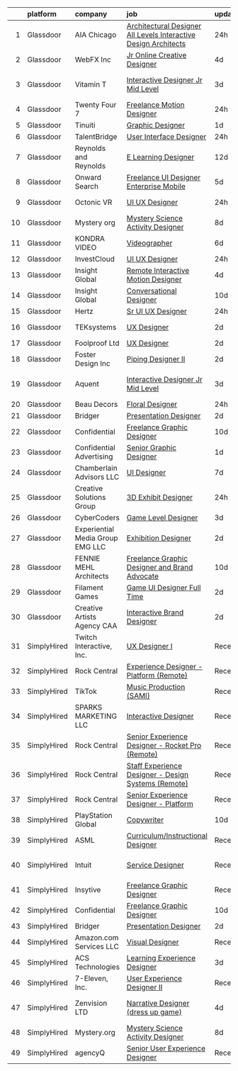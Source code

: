 

|    | platform    | company                            | job                                                                                                                                                                                                                                                                                                                                                                                                                                                                                                                                                                                                                                                                                                                                                                                                                                                                                                                                                                                                                                                                                                                                                                                                                                                                                                                                                                                                                           | update_time   | location                      |
|---:|:------------|:-----------------------------------|:------------------------------------------------------------------------------------------------------------------------------------------------------------------------------------------------------------------------------------------------------------------------------------------------------------------------------------------------------------------------------------------------------------------------------------------------------------------------------------------------------------------------------------------------------------------------------------------------------------------------------------------------------------------------------------------------------------------------------------------------------------------------------------------------------------------------------------------------------------------------------------------------------------------------------------------------------------------------------------------------------------------------------------------------------------------------------------------------------------------------------------------------------------------------------------------------------------------------------------------------------------------------------------------------------------------------------------------------------------------------------------------------------------------------------|:--------------|:------------------------------|
|  1 | Glassdoor   | AIA Chicago                        | [Architectural Designer All Levels   Interactive Design Architects](https://www.glassdoor.com/partner/jobListing.htm?pos=126&ao=1136043&s=58&guid=000001815183250496b869e8bca9f0e7&src=GD_JOB_AD&t=SR&vt=w&cs=1_28ee865a&cb=1654929958560&jobListingId=1007932350099&jrtk=3-0-1g58o69abr14p801-1g58o69aojm5n800-7048e52af32b8e01-)                                                                                                                                                                                                                                                                                                                                                                                                                                                                                                                                                                                                                                                                                                                                                                                                                                                                                                                                                                                                                                                                                            | 24h           | Chicago, IL                   |
|  2 | Glassdoor   | WebFX  Inc                         | [Jr  Online Creative Designer](https://www.glassdoor.com/partner/jobListing.htm?pos=106&ao=1110586&s=58&guid=000001815183250496b869e8bca9f0e7&src=GD_JOB_AD&t=SR&vt=w&cs=1_7dca0aaa&cb=1654929958557&jobListingId=1007920957224&cpc=F9A77EB4FA44235E&jrtk=3-0-1g58o69abr14p801-1g58o69aojm5n800-a5e3d758c20915e7--6NYlbfkN0AA3uNcJ0aeXBAdVd1dUlJvZjHaUXbbC2QUFGJChoFW7xEU327m6es56oflZv-QfBiXaJjOm2dM-p2ULuXGhhiddON2dPCKM8MZpqUxQMhQF42Ox2TJ-0G6ZeH3VMrntCm-DglIegi0fE0cVrwpgnw8SZdQzorpRYu00TAxEqzDvmhaNkrpWfvCy1IEX20iC-zxOaAvKZRx7Q-8ZAVh3syaqR9DL4NuARISRDDuQzRznG6faTSDLCthrKU7sFxyoZih7W0GQkyKjDZBPq9LQp4ouWKs920mniDLDj0oe3pVR789mBSQe41IuOrn6if8lhPfXKB0W_ZyuExJ0FWY9Sjhwqc62JwDwbm8ngiJNDpoiZLr0fqrrBGhm12SrpE_aSz4OOKSgFJQgyik_TUtAFIuhqOzJ9tH9YbmN--2ONpRjQebLeK783Z6AI5HDtV8hpFYjLxgRpt55Zs0wdcfAMp7vUkZ4BgGl6ybSm6GR5q1MID3JEu2tX_a9eqouewIHJyhgcezfyH7XdmICHaUypVCC4MzL5aYcXPmS2NwkYEntqOPCXVKoNGIXPIUXCCFSo0%3D)                                                                                                                                                                                                                                                                                                                                                                                                                                                                                              | 4d            | Harrisburg, PA                |
|  3 | Glassdoor   | Vitamin T                          | [Interactive Designer  Jr   Mid Level ](https://www.glassdoor.com/partner/jobListing.htm?pos=119&ao=1110586&s=58&guid=000001815183250496b869e8bca9f0e7&src=GD_JOB_AD&t=SR&vt=w&cs=1_2c245dc8&cb=1654929958560&jobListingId=1007924943503&cpc=F41FEAB56D215062&jrtk=3-0-1g58o69abr14p801-1g58o69aojm5n800-7e96b353444d496b--6NYlbfkN0DMrcEu7yrtATojKJA7cEzGQ3FdRGWLh0CZQInL4ECGI6k5tN82kdM0cJmh4vC7GggtWdo2sY-mvBbFdWeI3eRpl3KAjaGmwCjPo2aC3qxHnCsrAcctI_DjFHWD7veO_hdKm8te8dx9-vu_AuHb2B9Q9zteijl3gHhieuCcIlt0IvPsXtthF6ySuyWBmOzAwKnA_DJQCN4SMx9ZnSXm6SXgizZ27JTt4xcR2rX2uqzsQ5d-un8wWtmeWPkkFtx9U8F27uNs32D_xFXldd6POO8d4PqeK7LJVM7E8bcQA6eG_FxueWAAbysQyVb8odviRr78i-BnnAz42dvY3We9mCgnB-Mdy2WQlL7jJXUQIz7Luv0gqLB3XUMynmkHElxgtFCGOWltQvyvOF109itgh5sCQaoKVMypCW_oPMzFDnPP5dFUzpnGtjEmM1MSnpotUoU55i1m-AOgdIC_JWXheqLN)                                                                                                                                                                                                                                                                                                                                                                                                                                                                                                                                                                                                   | 3d            | San Francisco, CA             |
|  4 | Glassdoor   | Twenty Four 7                      | [Freelance Motion Designer](https://www.glassdoor.com/partner/jobListing.htm?pos=128&ao=1136043&s=58&guid=000001815183250496b869e8bca9f0e7&src=GD_JOB_AD&t=SR&vt=w&cs=1_f8e22b75&cb=1654929958560&jobListingId=1007932732558&jrtk=3-0-1g58o69abr14p801-1g58o69aojm5n800-4262249da82cfccc-)                                                                                                                                                                                                                                                                                                                                                                                                                                                                                                                                                                                                                                                                                                                                                                                                                                                                                                                                                                                                                                                                                                                                    | 24h           | Portland, OR                  |
|  5 | Glassdoor   | Tinuiti                            | [Graphic Designer](https://www.glassdoor.com/partner/jobListing.htm?pos=124&ao=1136043&s=58&guid=000001815183250496b869e8bca9f0e7&src=GD_JOB_AD&t=SR&vt=w&cs=1_a32e9e3b&cb=1654929958560&jobListingId=1007929064122&jrtk=3-0-1g58o69abr14p801-1g58o69aojm5n800-5ec087bc6f2b2474-)                                                                                                                                                                                                                                                                                                                                                                                                                                                                                                                                                                                                                                                                                                                                                                                                                                                                                                                                                                                                                                                                                                                                             | 1d            | Austin, TX                    |
|  6 | Glassdoor   | TalentBridge                       | [User Interface Designer](https://www.glassdoor.com/partner/jobListing.htm?pos=116&ao=1110586&s=58&guid=000001815183250496b869e8bca9f0e7&src=GD_JOB_AD&t=SR&vt=w&ea=1&cs=1_fd34dad5&cb=1654929958559&jobListingId=1007931597170&cpc=C4A69CCDBB3B9599&jrtk=3-0-1g58o69abr14p801-1g58o69aojm5n800-bdc3c58f05361f28--6NYlbfkN0D7yZN5Y4Y3yDNIVFku1LF3jTDQg9U8OJZurnzp5mMLIP6WqhGw4ZWWAr-MD-l2YyF3q5L48X6zciSmC2-X1FuhRjSrNRQL0WIPUxwfzVrxpBTW3JaTtslLv7h04meqTbERlfRI97fshwab_tyd5BrXprrKHVU2dcbE-R7HBY8qL6VGqlleuKuvf2a6p1fjw3pJ3R8zOchps5Qs3AV5hJjs7XwHrQmT9c8dRqo5YdTU8B3ae8De4qIoaBx_a2STUT4_RbLaIUeDgSDUCd2hXhrBMo_LMxBOTJkAMlZD_bR3L_20b6ARRcnZ5-27iHmHEtlsUY6VfvX4gtd9x_1pQVPtjAtggaowiVcsPCYovxc89f9Cm8mm3F7icSfAjT2WWNrzfY6f3LqZw1O1PF9SEN6foR2PmOCFH_IAiKdUFq7Cx6W79bKDDG5CX0laTK1ydgqHaCNx2vtumsUTDgGMotF-NE4s31jjxPyp43zQKvIVF4MHxnbXQYm3r4XR_WahBxldCa18Ca6ydg%3D%3D)                                                                                                                                                                                                                                                                                                                                                                                                                                                                                                                                                | 24h           | Remote                        |
|  7 | Glassdoor   | Reynolds and Reynolds              | [E Learning Designer](https://www.glassdoor.com/partner/jobListing.htm?pos=127&ao=1136043&s=58&guid=000001815183250496b869e8bca9f0e7&src=GD_JOB_AD&t=SR&vt=w&cs=1_e89ef8ff&cb=1654929958560&jobListingId=1007900552330&jrtk=3-0-1g58o69abr14p801-1g58o69aojm5n800-e96f4445aee680da-)                                                                                                                                                                                                                                                                                                                                                                                                                                                                                                                                                                                                                                                                                                                                                                                                                                                                                                                                                                                                                                                                                                                                          | 12d           | Houston, TX                   |
|  8 | Glassdoor   | Onward Search                      | [Freelance UI Designer  Enterprise   Mobile ](https://www.glassdoor.com/partner/jobListing.htm?pos=118&ao=1110586&s=58&guid=000001815183250496b869e8bca9f0e7&src=GD_JOB_AD&t=SR&vt=w&cs=1_f6494c76&cb=1654929958559&jobListingId=1007919296621&cpc=AF770993EC679D41&jrtk=3-0-1g58o69abr14p801-1g58o69aojm5n800-db0ed6fc2a5ef996--6NYlbfkN0B7YoEZZ2QAGDyEGGmBPAUWSHc1Mt3sMCn9FehKcWA3w0jw7EbYYLNYrsl7tzDtlmmxXAO-VpjzbQh1R_5-YkcTgaE-9DU60R79JpFR1zL5EXhYeUCdLvPr7c87VognF3GOG2ReoO-6VjuFl1RFE1_EBhMQy7bIoGV5IDDKUCoESE7KfxoXAv3j8sg4JlJJcoX1mafOySNhYr4d2QW8Bn9tPt364ZfqB4FgGoRLoYK8mcu5D1SSCvTghjwWQ-aKnPc2sHD8ZV84KxNlCPWhIB3m1Vq6NCPORPytLD-1DLYElCZ_QX3AQLRTt1PQoKnyby8iIGAvHVu-HMJWuvz642GvAkSPEiE1c2kvhNZcnSJomRxsGOWCUj2l6cuItgoLDFAVXvp16w_wGSvUBjagMHBFDFcOgl1rsfZUTQhkhf-kAK5rLzCMfz1R4-xbC9umhoFEknjtwUKPXKR1kDtgnot2HUMzBA7Z3HfxVDOhxlqI3gkYdJRUfDVXya5nL0kCLzvokrXzxT3L-irs1BWV5YRsESgimPQDHIbbrJgRQKZuBjeuly8dCZ1R-Od3HeOxZi37D7fedZe5cgXPjoP10Jq-WrO_WnwM29FGm4sBTNsNiFFOtc3xbCXx1v4LIztyVOQnckwHr5jUzx9lGk_pqzr2ayTyCwvRZrVEmEGrbN__fjgSjBRT-Wg7lr1O-yAr7Dqz_4q-snfN3AVZZOjkALk2n5c8uVwMQ2hUL6_aN3qxR6emycBlVIdcRrKCQYYjUKuP8Fcpxt-8PudL6ks48mhtE70HvzNUpxURzbiW1Fv1iDo_iIRuJqMIkzBI1kK6nJoo5F3_6IpExrs3DLdEdj2oRvhK4WeUdmhLLmfoTYDhEcue8UlHOieicCIZUzsDjhoNoegw6HNdM6TxCWqlzMnF22yVmQtAHodaQhXubnDobamsqxjxLHdrm9liQASVSxoSvd495F3FVhNOIIo76IRlRBF53SqPyDYCRyTCKCX7Zpl4_qhxATrbmpUVmE68icC5yxfg6oCAdw%3D%3D) | 5d            | Philadelphia, PA              |
|  9 | Glassdoor   | Octonic VR                         | [UI UX Designer](https://www.glassdoor.com/partner/jobListing.htm?pos=107&ao=1110586&s=58&guid=000001815183250496b869e8bca9f0e7&src=GD_JOB_AD&t=SR&vt=w&ea=1&cs=1_dd3bca93&cb=1654929958558&jobListingId=1007932194847&cpc=0AE43CF55DD5119E&jrtk=3-0-1g58o69abr14p801-1g58o69aojm5n800-b0f123fe98812d89--6NYlbfkN0DukAwDndutArnS8OT3znlJ-TW2KpK_7rZjO0LfXc6UVH5gGuOvt159CiSx9pk8l8kgyypRKyXTU2n1c2Z9g1VonO0Oty4GL7NWTx0KGPxN5q-PFZhu9Ux-SRjr7OT_xbRq7zWBlFvfBDBamVzjGoiAtZZi2vtQDL6D6exOxiecFP113V9wHyM9TueLdDf5KGfbyBA6LmVyQLrVqkCdljb-ROD9gBpucwC_iadAYfx7BKX-Y709ZvRcB1zO5E-ZFHYqcdwMuiilc4uMwKKQsJboPGCCYHIcOi32ygjlfdJGHKo5graEqXKYXP7hlbo9n38lxxSSykov9sz_sraCftNXif2_4ww6Df30tOrYNtvtbX83lPS_6VA44t-w9PC_cL_sR_229qFjJoaXkZvADnKEzVLDOSqkMWSn5B0b-n9QSkG9gsztpQ8hhhfE18_Z5f4HuKcUCYVaB_jyt07SdIkFh5bomQAqZWEzuLgJ7KjKfDdHD6MmRl9TaV-mSkwb1mGeTCmXM9MsxQ%3D%3D)                                                                                                                                                                                                                                                                                                                                                                                                                                                                                                                                                         | 24h           | New York, NY                  |
| 10 | Glassdoor   | Mystery org                        | [Mystery Science Activity Designer](https://www.glassdoor.com/partner/jobListing.htm?pos=122&ao=1136043&s=58&guid=000001815183250496b869e8bca9f0e7&src=GD_JOB_AD&t=SR&vt=w&cs=1_63f6cefe&cb=1654929958560&jobListingId=1007914048856&jrtk=3-0-1g58o69abr14p801-1g58o69aojm5n800-bef984a7a551051b-)                                                                                                                                                                                                                                                                                                                                                                                                                                                                                                                                                                                                                                                                                                                                                                                                                                                                                                                                                                                                                                                                                                                            | 8d            | Remote                        |
| 11 | Glassdoor   | KONDRA VIDEO                       | [Videographer](https://www.glassdoor.com/partner/jobListing.htm?pos=109&ao=1110586&s=58&guid=000001815183250496b869e8bca9f0e7&src=GD_JOB_AD&t=SR&vt=w&ea=1&cs=1_77bc3c7c&cb=1654929958559&jobListingId=1007917607853&cpc=61B26E8FEFFA679F&jrtk=3-0-1g58o69abr14p801-1g58o69aojm5n800-17c47d624a64fb5f--6NYlbfkN0BTy4Vq3kUv-8E8fBOrhZt-7WJQYqv7u2ur6JnxlE7nq7GY3159wawRNx9PVJPpEHgqLOxRZPxQP5DSan4cgaNXWZ1lRPqJUb5rCTMhVek6YOxulfryMt6Yz_HpiTuP3kncCyorKxOyPRCC03Su_hVmckrxyrX-qxmwqKNJFgDVnBDNBsXQqdnWGG_65QhRTToHeBxRlXocLgquZUdFYxXai6V9t90xHRePKestM7uheI2Wu_DfCkx7PXQER20MzNClQ1QrDrSXL-gWEmSy1hVXHLIxe31QwQ1Kx5tZNnzLzzybHZ9G8-ZzSifcqsJplueL0hxR6R7pERFMddZygGYill_ENYLNE52aeZQZk2VLAaHzQsECHxrSakwetog30IWlu7I8kD52HT37N-DHlFWX5Dd9Nny5_4ZXvsTQU2sEVb7NpAOIa6_s_6gY29FyIOChWQqFZRSFfyAitPyIP0gWCh2_wsG6W9GaM_6KgFrI5bYlsab2sRLh)                                                                                                                                                                                                                                                                                                                                                                                                                                                                                                                                                                                       | 6d            | Round Rock, TX                |
| 12 | Glassdoor   | InvestCloud                        | [UI UX Designer](https://www.glassdoor.com/partner/jobListing.htm?pos=130&ao=1136043&s=58&guid=000001815183250496b869e8bca9f0e7&src=GD_JOB_AD&t=SR&vt=w&cs=1_8e4ea807&cb=1654929958560&jobListingId=1007932218529&jrtk=3-0-1g58o69abr14p801-1g58o69aojm5n800-eb333358009563ff-)                                                                                                                                                                                                                                                                                                                                                                                                                                                                                                                                                                                                                                                                                                                                                                                                                                                                                                                                                                                                                                                                                                                                               | 24h           | Remote                        |
| 13 | Glassdoor   | Insight Global                     | [Remote   Interactive Motion Designer](https://www.glassdoor.com/partner/jobListing.htm?pos=113&ao=1110586&s=58&guid=000001815183250496b869e8bca9f0e7&src=GD_JOB_AD&t=SR&vt=w&cs=1_141b6b34&cb=1654929958559&jobListingId=1007921220618&cpc=2CAED5C921A5F994&jrtk=3-0-1g58o69abr14p801-1g58o69aojm5n800-6f58e70a36216da8--6NYlbfkN0BKkHZu3wF05EeDimN_p6sYpKCMArvwa95YdH7UpkaBCqc7l59ErwqcnqhSC8iPrefT6SIKloJMQfkNRKm2AQq_lE4_dMTTGtJY9eLKlf5AikFyQwYrfS5stKezVknW6hp-zS1CxFEQjw4dleZryrq5fUl31aaoSHxXjGjvMuZ7fOE3aYdBbFgSZfd4Vv2m1xUaGyqER7CNsxSW9y6N1PEXwmI5QoP04qdsOq5vLT40GhlFUre8iVbFr8YTS4271vfORKPb-oSlB07sD9FRMR0fJhVU8nIDi9P9jyCaxJCULATl3PDidyIs5UWGxjoGJxaRCjNVg0nJfEaz0b8SV8lc4IctmmiewmWaGM_FOuBHhJCmUwiUHMVq_PH_Bqm6y9E4Q4WQiL0RNk53wnpSrjRJ1cNgnjj958iSvIeCICytxc7iRCkgyY-wzEwxezS4oA5U5rldc2lSvLtIgMNUT0KUg49pnzwVixhzTa5CfcAUUA%3D%3D)                                                                                                                                                                                                                                                                                                                                                                                                                                                                                                                                                                        | 4d            | Leawood, KS                   |
| 14 | Glassdoor   | Insight Global                     | [Conversational Designer](https://www.glassdoor.com/partner/jobListing.htm?pos=120&ao=1110586&s=58&guid=000001815183250496b869e8bca9f0e7&src=GD_JOB_AD&t=SR&vt=w&ea=1&cs=1_e7c55860&cb=1654929958560&jobListingId=1007906260878&cpc=8795CF9063CD573D&jrtk=3-0-1g58o69abr14p801-1g58o69aojm5n800-56a5fb67762dbe2d--6NYlbfkN0BKkHZu3wF05EeDimN_p6sYpKCMArvwa95YdH7UpkaBCiPadoOw6FI3wGz6Ok-pEcvG-VNxKzu92EQKvOd7yAuQCbagbus3vzKwzBGF-PIfvqBmRFg7AhhC_v-r-6GrSFeaJIXixPl99vjKVFkUk15m5sXVPti_IZxJNSG6P9eZ77Ay5nUrMa1RJg2KFrbc2Z6O_fRzr_t72WkocRa0DB7hRvGtEEcFqwqrtPDnUZnYYrHDVo1nfQ_iKj6SmnvYeKYn6nYr5UBX4avT_Qds4ICIzUOjp_ch-IvyWPUmg1TZfsACDlKDd6FKnMi4ItxDsGF4DIvqt04pDS0NRzlujrPp8wLBUaO4hjVhMBcqiS2W7M_SEU-64UWOj_ScfgDKIWUrpldvrMK6CrZWaIjulwrqwFM6IULRrbraGO-1ThHE8BMovea37kCTP9AUjlwNwz3ZBVAASe8z409exjB6ekG6v1FMPBakk9h_e5aYrv_RkyLi0L1GV4b6HLegbfKq7t8iUIjWYsDfWw%3D%3D)                                                                                                                                                                                                                                                                                                                                                                                                                                                                                                                                                | 10d           | Remote                        |
| 15 | Glassdoor   | Hertz                              | [Sr UI UX Designer](https://www.glassdoor.com/partner/jobListing.htm?pos=111&ao=1110586&s=58&guid=000001815183250496b869e8bca9f0e7&src=GD_JOB_AD&t=SR&vt=w&cs=1_b125641f&cb=1654929958559&jobListingId=1007931060618&cpc=6EF74AC2F94C1840&jrtk=3-0-1g58o69abr14p801-1g58o69aojm5n800-91b98a7888c7aea1--6NYlbfkN0CY2bW1_UrvxrGosjvcoJFNB3pSLD1pqDJ9L6Rrokobn6ynFDR-KCNFxJ3UiXUWyM3bx2P7d30Z8wqWMXrvSsZ-VcU7rHb9Kc4t1hdOPdBE6_VjqsWwY2qvAENG8PFlrGdgYzHkOvrJTd6uf59CC-JRBoWU6lO1HpSrTWj8UD7XHpFBUmXrJ0zwEu90GYKmOqTISGh-lmFmv026V5v8N4ApNL4gVIofVr0Z8N5taWkf33TpnABBew3ePcEXxyMTTfGcyV-75wKC9GDYLukupjY_7FnoNSsYeLNGz2K-cuNbuxpuIs73turOogvW8ZnloGa5DwpFn2j10lTFxpz6GawiIkiPYaeJL0E6HUu0GkhFVwFrcG7kk1n4sziPzzL3ocliv-L3HrC9UlPIou6GMh6UkoEg_OZStBbMxW6B9pucshC8HXB-CrsLjnwm2quxj3bRo2H_BZ07iYGF9hJ751prmHkj2CLLIBoHxRqw2XlvPsQPuiqaBAt7XJ7EWljxoSo%3D)                                                                                                                                                                                                                                                                                                                                                                                                                                                                                                                                                                         | 24h           | Estero, FL                    |
| 16 | Glassdoor   | TEKsystems                         | [UX Designer](https://www.glassdoor.com/partner/jobListing.htm?pos=121&ao=1110586&s=58&guid=000001815183250496b869e8bca9f0e7&src=GD_JOB_AD&t=SR&vt=w&cs=1_04445204&cb=1654929958560&jobListingId=1007925624914&cpc=C4A69CCDBB3B9599&jrtk=3-0-1g58o69abr14p801-1g58o69aojm5n800-d63050e1c864b9d2--6NYlbfkN0AuKz8EBO1xHDEL7V2YF9xF3dC_I9B9i-Zw2Jh8clPMK9BxhHDJszxSyW718EipT5NpWr0MAdxvfB2ulxK5EDwwqju-0cfmFAtwTzajeWc523Wqt5_q4A3DA3IflTBlKdUrFVrdv4f-zzRx7sphWGnGUN6nmmFu1kSDtjw9_lA5LJMghidslw3EC2wZxHvmEx3kDE0o59YQ_aV5bKtJlPElC2Ksal3e2mfyjyUudmVJQeRDwiohMQmjkhFLCdNBG9qukBCxRrgHuhQRuODpFRJzZsvAKlm3LAyqNLMOHlodHt3DW1LeVsGhFoaed0NOaSydVZi7wB-GEcnbB634fi5yzx4VCsnihHtqHQWO65ZsJi9GvY-2XTAXbvlWfmlLKcdQlpuiUbu2yViAn7XYrIlGvXyUPdh12EXnlUtz7wyIUxVh7RVzk4yUoKUYijz7dtxWW57AXesLelgixFlopnJjBwvf2S__fl2LW-mro9iPZsAZGF9OW0z7AGz5ayyffcyQmFtFl5Tzo9hxNPBxCMJ-XxaZI37x_bfWCkAHlWwCOmhmWZXnVuHRVkr91ZTWM_KA9X07TwsyNRYFPZBeFQye92AXngMmzvgkFMwioUUT3PgojapGBe3ppzXS6Gh8CrcrU72_LHOKaN2IqyH3b_sG5x8QNIFnBQlitXcEnlEs1bHq8TJmGxyfXVgsbuya6hDBk-dxvtp_28NFviVZAZdeYG2i5H7Kl8_8sbcF422T8uNyWAqu7XKFlRpvYlZGKfAGPffwVVkubBYrLaAVzJ0M_O8faw1rF0m4bnUMjgni237Q3vLd2J3YcC47iHueQuuw2jpgas95UzGcmrwErH46kLFRDQNtgYxNilr7ant0_NL7ITdnm2jc5yiaiDl8LNtsUvj0HyB21RTk4hA3Ct4SLO2t88KEipJyRqExhK_ddaq6BeSYpbQ1RnsN6qocKq-zMz_erfjiyA%3D%3D)                                                                                                 | 2d            | Columbus, OH                  |
| 17 | Glassdoor   | Foolproof Ltd                      | [UX Designer](https://www.glassdoor.com/partner/jobListing.htm?pos=129&ao=1136043&s=58&guid=000001815183250496b869e8bca9f0e7&src=GD_JOB_AD&t=SR&vt=w&cs=1_704770b0&cb=1654929958560&jobListingId=1007925758992&jrtk=3-0-1g58o69abr14p801-1g58o69aojm5n800-5d5e6157b351e510-)                                                                                                                                                                                                                                                                                                                                                                                                                                                                                                                                                                                                                                                                                                                                                                                                                                                                                                                                                                                                                                                                                                                                                  | 2d            | Remote                        |
| 18 | Glassdoor   | Foster Design Inc                  | [Piping Designer II](https://www.glassdoor.com/partner/jobListing.htm?pos=101&ao=1110586&s=58&guid=000001815183250496b869e8bca9f0e7&src=GD_JOB_AD&t=SR&vt=w&ea=1&cs=1_fb2d6683&cb=1654929958556&jobListingId=1007926046653&cpc=70781223E8E5C7E8&jrtk=3-0-1g58o69abr14p801-1g58o69aojm5n800-04995f9c91cafc68--6NYlbfkN0DdLn5tXN_RiyJSiFodarGZFJKa8s6F6AK0THPBWp05MWGACVIr9k5ZqDJPl20F5nYy6reFfQQlbh_zGZHTPcZTiVKzECND-A7NXnpmv5r0J4YoapRSSIvR91fvQAjfkKJWme7rJRDm6KDkI4QQnuYhHlYNEWy0N0WxdZhg00tPjtG8U_Zxp4J7A-QGgqIGWbs3hb-aKKwhPRtc_TQlX_FIi1ba_Bv1jw8XclpwiTHbttMp_0y3mNTodbpozw1oCrXLk-HVGOEBigA_FV090Pf-DyBAf8YmFPk-Ru01nBs9cgVzz2_Wsj8bXQjdeOZ5w5K5DuzsfWy39NufABpj3RDJALRQPUj-svWllwSsvwCBA-9i2a3FPrfgJzVNtO6cWAveenMVYbvNZ2YIYF5KUPzYiJfCp5qJrm2OjqxfCEVtzDCIdKVmC-r4wJuxPI3GE-k42VjMhF6KAtehCJMJNreyWt7PQMjvoXnawVVhcJcomlskJRziOvaYVhQUggmmlMY%3D)                                                                                                                                                                                                                                                                                                                                                                                                                                                                                                                                                                   | 2d            | Billings, MT                  |
| 19 | Glassdoor   | Aquent                             | [Interactive Designer  Jr   Mid Level ](https://www.glassdoor.com/partner/jobListing.htm?pos=117&ao=1110586&s=58&guid=000001815183250496b869e8bca9f0e7&src=GD_JOB_AD&t=SR&vt=w&cs=1_79adbd22&cb=1654929958559&jobListingId=1007925031862&cpc=6FC5BA77C9A4CD78&jrtk=3-0-1g58o69abr14p801-1g58o69aojm5n800-3b83c788e722b305--6NYlbfkN0DMrcEu7yrtATojKJA7cEzGQ3FdRGWLh0CZQInL4ECGI9gD0Wolx9R2v-Aex0-GK06TjUuygYc7NsE2pc0oOLwzVV3p-q7i1OE9RwyIeaCi5abnGOtzyypkmc8zzK9J4rt6uv0qiTjX57MX3T-ZhUozqi2lwm2vdsHfyZRULf8c-oXxAyTprb4y9wFnTouBgxgpWSzrRH674JHgix1Y0NpWp4c9rR3aR0FzfovMjKEHotYymRB9zsFMe6kEnlLl4DTWumz1el8jq-admxyfv1YcUaSIVzI2daUfD6du2J7Vn68J-DPV7cnTXbA0_eHfbLW9EVkJnNZavZvBOnd4vqsxLLmQKu45bL4hihhbKVInKN8Yi2_7p4MHLSohi4_ooh4egF7HAn97s4OTauL_CtQUdCiq7xLdjbXkw5m_G56nCqsZBE5pgrzn5gmKGwiYu_mEGjy1Tbek3w%3D%3D)                                                                                                                                                                                                                                                                                                                                                                                                                                                                                                                                                                                                       | 3d            | San Francisco, CA             |
| 20 | Glassdoor   | Beau Decors                        | [Floral Designer](https://www.glassdoor.com/partner/jobListing.htm?pos=110&ao=1110586&s=58&guid=000001815183250496b869e8bca9f0e7&src=GD_JOB_AD&t=SR&vt=w&ea=1&cs=1_4deede74&cb=1654929958559&jobListingId=1007932580411&cpc=56C4EA4A1A191A49&jrtk=3-0-1g58o69abr14p801-1g58o69aojm5n800-310c60e0ee60ec7a--6NYlbfkN0CEdqBUD928120-GTmae0uiQ5rcxyfcwDM3bj5yU56k3wK19-tQxSdeYRfPGX3U-CFzY0VCwqUyzfTKor-jUg1M3jDd36Lk24QP5ot77GPNuZGHVihE4PDJ3OulB4_NabD5bGEQw43yu-R4n8xbAuYbS-QvGOjCYznn8-Fuj6xKLv52mN7N3tW-8b9j8IrRkVLBeAPzgeKw_OwN-zy8Cc6rW2xhzpZTyhytNCNH48uZMu4yOZKoIDqlApkijInksLXYY4WT6LNUIThCP1sDxSlo5grAjvGsm81CdbVWf0Oqi8xekfl4zCNhAu2uHcaJZHDuBnOCoPMLIE1XQ6F6G0ypq5Dux0cagVhjdsVoBzwddar29LneieRshDPWG7EOLVVtShmTDdnGsSRCMUu7ChfF6UOEs792r5X12fiFmh8LgGo1qYHJi1VoooO6gLejAXnsrHvM3KRC__9wM3bJJrbTOrBA9SNUXXDU5SovcS49BPE5WH95NtEy4KAefmBVMWo%3D)                                                                                                                                                                                                                                                                                                                                                                                                                                                                                                                                                                      | 24h           | Virginia                      |
| 21 | Glassdoor   | Bridger                            | [Presentation Designer](https://www.glassdoor.com/partner/jobListing.htm?pos=123&ao=1136043&s=58&guid=000001815183250496b869e8bca9f0e7&src=GD_JOB_AD&t=SR&vt=w&ea=1&cs=1_a24872a4&cb=1654929958560&jobListingId=1007927903438&jrtk=3-0-1g58o69abr14p801-1g58o69aojm5n800-7ddf65989bf65319-)                                                                                                                                                                                                                                                                                                                                                                                                                                                                                                                                                                                                                                                                                                                                                                                                                                                                                                                                                                                                                                                                                                                                   | 2d            | Remote                        |
| 22 | Glassdoor   | Confidential                       | [Freelance Graphic Designer](https://www.glassdoor.com/partner/jobListing.htm?pos=102&ao=1110586&s=58&guid=000001815183250496b869e8bca9f0e7&src=GD_JOB_AD&t=SR&vt=w&ea=1&cs=1_b1bde827&cb=1654929958557&jobListingId=1007907463958&cpc=9908D8D4413DBB8A&jrtk=3-0-1g58o69abr14p801-1g58o69aojm5n800-aa998eb2b6ff81f1--6NYlbfkN0AXmc0ozA-ng38EaH65ErDf9X50qwqtw0EVv_aWSftMb4XYgkFokbHaBTL4PC5j-dByB5D07M8KP08yY-yhkVOnSMav7WhqH6rF2ddrUKfninvf5CXgjVsSNwUCdOhuHss6vcsobFZm4LAk56zy_uh_8ht9OuX6D7z3LeuEWOhmKnV_d9Z7aP8L6Xij2sw1D5LTQwSxT_Ly0SLxeWnFm0uZ4MAneTGlD2u9W-iSBg4KLqVxRtKSl7j4WzRmJhYMGG_2gxSo1d1BU9_ewikP9MfiVkUkoKoyB0oCaLJ3UoHX6Jq3d7bzn0_-XJ4tu6fD0jFYqIc-YDYT8MgACS3KgnY85LAY5ErdWXPfyeAPdFLiUxV20nSLkdKkZa0ePzE2mduZWvnOXazD4lIeGJnHULoLx20-XHcO_bUBpUUewGanqgc9WI4Qm3kf_adGieMh7l27Isxhi-LpvA3l6WpKpiA4UJyx1byt9rRIdofOFV5jRiyNqtAeMcKbzT1WmX-01i4%3D)                                                                                                                                                                                                                                                                                                                                                                                                                                                                                                                                                           | 10d           | Remote                        |
| 23 | Glassdoor   | Confidential Advertising           | [Senior Graphic Designer](https://www.glassdoor.com/partner/jobListing.htm?pos=112&ao=1110586&s=58&guid=000001815183250496b869e8bca9f0e7&src=GD_JOB_AD&t=SR&vt=w&ea=1&cs=1_f406309c&cb=1654929958559&jobListingId=1007929171909&cpc=C891152315FA1AD8&jrtk=3-0-1g58o69abr14p801-1g58o69aojm5n800-db75bc005ad3d8de--6NYlbfkN0CQohJm6p55e5kaC1TL5OX-wu9ConMir-J-4osH0N21enDYosfgjvxqioiLsm95LgI3mHRuEUYPHywNDSTus2vEVJjMt22abNWhtvr4aoxPHMWMZlPM-3l69r1tZkkracg14_pNEOd9Q-7xSfSoDIRZ7_lnBAkQZktzY9PM0EkCEZn8ovFUx_ff_g_uH1rEWOIuLo_cxonY2RmwnvE7BFdxMqf1cJ2q1upzPMjDleJRchhr5YmbvvZ4lEhluhOLiZQRZVDT-D11T-jwuS5NkGZ3wuO1hlrJZY3h-gpT1q3IIkqoo88ZuWLtizU31FA3TjZ8NmkCSRVfgX0-0hYyp6xBOjgiRvB9tHHbpN-NTrpPvY4L9w24KYD-XroNzLIEBT7zZiHV6nq-xRs123cuKqSAVS9Q5WwCItqkcjzBMF_wHhvmdGJCl87Q7tn4RUA-h_KOrOSUBhQ6UTd1fz07EhkE_A7vwJqzlIuNzMidtmnV9W6SoNWj6Kd1GObHrIx41cM%3D)                                                                                                                                                                                                                                                                                                                                                                                                                                                                                                                                                              | 1d            | Remote                        |
| 24 | Glassdoor   | Chamberlain Advisors LLC           | [UI Designer](https://www.glassdoor.com/partner/jobListing.htm?pos=114&ao=1110586&s=58&guid=000001815183250496b869e8bca9f0e7&src=GD_JOB_AD&t=SR&vt=w&ea=1&cs=1_ca3af9b7&cb=1654929958559&jobListingId=1007916594826&cpc=56C4EA4A1A191A49&jrtk=3-0-1g58o69abr14p801-1g58o69aojm5n800-475321e27ce23616--6NYlbfkN0BQTv-RBlFqOUTGJDM9bmyVsbFrrtwBOBspE1hX8D6Q4-fdJwmOdTuHVG0bFerBQ6tLj20BweKlxjwcp2NhD9h_ZBQLgOHqeL5HaiKz3bTXLZEfKlaex06_KVJRt8XlvQp-rZRcR7P4_WYoE-gDitdM8Fvh-wqDW3uIZOZn61YUgbtvguSouDCYZeNkPP8vFCnjtWWXYBZl_VpCBYCC6snHqQSIk2_f0c42JepO9vHyyPVcCFMHd3raH-y1P6lxZ2li9SrRcwuHBLagZamUj9xyzW3DtKD3_fY8qagdv5UJRjCzSOUUcrDZbehvGxL1PvBIbhnHojgd2Tvx7HyZOGvdA_lAgVNPxEGL5OZTHntCuphE-6R5IqpqI2cMDsxIlyl0Zkr1bCy8pA-gfVGqdU2Hbm4Fjf-ao6vI2x-hguQdL9yXsQDy7iZ0Dl0dCda6YnZ_i38-YVF79GPIKu3Wp8_DynrMshp8XbjpNzfI2EfRSt4g7s1TjSdwP-V4WDZ1VjMFWnmI5Cte5SmQgxaFcfq4)                                                                                                                                                                                                                                                                                                                                                                                                                                                                                                                                                        | 7d            | Chicago, IL                   |
| 25 | Glassdoor   | Creative Solutions Group           | [3D Exhibit Designer](https://www.glassdoor.com/partner/jobListing.htm?pos=103&ao=1110586&s=58&guid=000001815183250496b869e8bca9f0e7&src=GD_JOB_AD&t=SR&vt=w&ea=1&cs=1_fc680311&cb=1654929958557&jobListingId=1007931838252&cpc=D8FBC54B4F16B65F&jrtk=3-0-1g58o69abr14p801-1g58o69aojm5n800-12a1f33820d9f4f3--6NYlbfkN0DdLn5tXN_RiyJSiFodarGZFJKa8s6F6AK0THPBWp05MWGACVIr9k5ZXXdM1YXxddfwyrTnIvaS3KN0qXNl0jY5f5JYbeV6pbg-7WxbP_WvZ7Le_zTjdFTdVSkDw02BYRkS9KNpOeeFIgy2snThSN1PANJVV0sb7S55x_LNJeRS4l1EePdVsuPtp2GWv2NgSvZWCxMbLZnL8NQ0J9ihXKdz_rXay4ua_CINaT7x8of-Oxt1e3VAx_N7Twf6iAwm-o902KHlG0kKmOP_86fw8otvM1AfBhWIVlWy-4LI4ykxipXouTo68qS8QmYzaZTxk-beWnRl4x-t8IdK5vvMojaXCheMBk89ltdPoYpVurenO96ceBLVI2y00tT3IEfO7SIHNXT3q5G0YqRau8fltkK9PKTwA_8M0dUZ-8F2XlfWDej8Q4PDXlXie5tiJ0a1GiqC2C7jGQv95CI_mUG2w9hlBjvU5RQkGj5bjh-WBvw7FD9MkctTx1W7i4lf8WXRX2ajbvJV9CoiCA%3D%3D)                                                                                                                                                                                                                                                                                                                                                                                                                                                                                                                                                    | 24h           | Clawson, MI                   |
| 26 | Glassdoor   | CyberCoders                        | [Game Level Designer](https://www.glassdoor.com/partner/jobListing.htm?pos=115&ao=1110586&s=58&guid=000001815183250496b869e8bca9f0e7&src=GD_JOB_AD&t=SR&vt=w&ea=1&cs=1_76a2b698&cb=1654929958559&jobListingId=1007924034087&cpc=3DB599BF2F4828F0&jrtk=3-0-1g58o69abr14p801-1g58o69aojm5n800-e012cc08057a31c0--6NYlbfkN0CpFJQzrgRR8WqXWK1qKKEqALWJw739KlKqr2H-MSI4eoBlI4EFrmor2FYZMP3muM1cYvA9Aw0ogufP7n4loKnihhafkFrNs5nqNvSRLlUPOhI6H77E1gBt-waZzvEbsvQ_VQpbcJCwOJvSYRAAP7f4Zg_U9YZgkT_a5VDJ7zSWzVu0V7Y4nOBqlo1PGhKRDLBA46VXmiReN1vJYqKaVVK1cW0qhuuKOquR6zBMSFr974ctOxvAqQe2gOan9FMUieg9bAVky4pZg8SlD8liafnrfGs6wtZRej2cNTiO2Fwocv-RVPtGR6e0_MrBXgAzknrkoAUgD00PQi__j1z3cyl7jJTLjYGAlfqyD-aaVuy57HIMq7c7qlaOESqWgduLogo9pY0023-o6ng1yB7-WBlJlBUzVFkdzunJFsdvoKAmIUXMTwOveV7HGlRwob7YAXvAyvVLfgn2Dsi6x3hd0DR1JRln1R6vOqmHkNecb7kVLvb5rhiD1aD8UtVE5_d7dlmitVGFcx7EhJgEudQS3f41lBCjmVTtGMyv3MHXrnNL2FXIJc9yDdTlzz3kgQpr-7R4Fj5L1fZhZhlCQFiFibhbmx3U_j2IgQbsdrEJH-_f75TE6awJAaCEKsica9z1Qm_cQVXCLXLcalmhrHdPxwHfxSykJdBzyZsDFDBEc_-ODEmcA8ejgOTmMshlTeBizFkaGXtHYgyvCKl4lDNtiTHYekefkRIVzYLit7AQDJ6QDQ1zlVAzitXT_RygUqmUddArh3czzu73XqD51tpP_HX-k60HDmgAhXO2CmgmoOgKLGZ_JdikKs1laA2WaN4oIMU63YTdkS7pQ5w9-GhKD2YFBq_Qgk-Tos_BO3kOLxxHa6Ywq8_e3_nIZ0hE65AJVuesJdgCDgYWkDe7uHOo_7k1wVWNzs-WCEnoROjvn8xLOXOhbxpn9G7g29Vknlyp5Em1Zc50mG4Wu7C-zTf5WEnfSd4tIKMidibb2eUy7P7P_Q%3D%3D)                                                    | 3d            | Dallas, TX                    |
| 27 | Glassdoor   | Experiential Media Group  EMG  LLC | [Exhibition Designer](https://www.glassdoor.com/partner/jobListing.htm?pos=104&ao=1110586&s=58&guid=000001815183250496b869e8bca9f0e7&src=GD_JOB_AD&t=SR&vt=w&ea=1&cs=1_b7d87ab0&cb=1654929958557&jobListingId=1007925989422&cpc=297CB4EAB7D64A33&jrtk=3-0-1g58o69abr14p801-1g58o69aojm5n800-a6d8193b30f55bff--6NYlbfkN0DWtRa9NJfjQIs4MWRRqD4F41esfMsK79cV24t80VXfzWoIWo7wDhVmyZUnlRQS_-iGMlVLOPf2zmP-Kd9d0C9acLE_yyMGRN2rLe2LExMIcAG917M7rpynZGD-r-EMD6N2smUNAgWb6TDtpTxWjhoz_AJSxAtej0D2KcjQr32Ka-491Xun2sU_CXB2PqRhHj1c_TFujuBoBjxOu__dvdGgoxQPogUuzqCxiTjLyTmgTjs3nAitfqHB0KJXjy4IsB8U2aAR9ZQ8gAJhrn__hiRMni9P4iJYYXk-nxrMwdxlDjnB5SrCvMcvw1oNcnUTDs7xZQ6XVS3bmqWTbuFsmiwSGuw5_Wn3bJaqLT01WeMbHdF6SaRei4D3zAeYc9WnCbzzfolCXcb4t96MDY2WL4eYDrzwj1aAzY-zeMiuhn6OrfEaysK2seaXW_c7khb-5v3YO3__SbkT30AXVFTCuR-1Ket0bnoWQnKUe5hLcXfqL_G0eZa3lWYz9rSUBcYnNns%3D)                                                                                                                                                                                                                                                                                                                                                                                                                                                                                                                                                                  | 2d            | Peachtree Corners, GA         |
| 28 | Glassdoor   | FENNIE MEHL Architects             | [Freelance Graphic Designer and Brand Advocate](https://www.glassdoor.com/partner/jobListing.htm?pos=108&ao=1110586&s=58&guid=000001815183250496b869e8bca9f0e7&src=GD_JOB_AD&t=SR&vt=w&ea=1&cs=1_a787e04c&cb=1654929958558&jobListingId=1007905966163&cpc=2CAED5C921A5F994&jrtk=3-0-1g58o69abr14p801-1g58o69aojm5n800-003ba351f1dcb63e--6NYlbfkN0BG1QWpzEe2U3QA6Vqi_sjmYLnL8UwDHOnvXMvQ4BPtGbvMljWF5gVU5_RMG5pVvERma6uIN-MpxqkUhFukZ4vNRes7jdVyWOADuawNGmeBJnAqSCDmmO39KoweiRYWQT4BEB8Htc9ANfSiAJIK1VkPXbz5mYM_WZfjaoddtL36X0oZjMoqadeuX_9C8PqgiiXXqzMIjWs814_p598j7wn5yfK46AO7nJCVH81GLjVwU212mh-95jV0bi7g2JHraarFrNz8BljXJcejXVIZ7Kq_Skw5YyOnA7vTANlnfQtF63kxrBjnKCWdgaRXrAtCEKG_GP__rqGr781F6WwVTiGOHZAsOZkC0HFZhmk-i3WL2vYWBQ48quQhRvVrF6JfkgBQcCEokFnlKtSVN8N_f0-mV994sxZfwHLxgQB4Xe1UVRvv4AKYZFVM7svt6TG-6QbZpfhiMwfUzJY_eSiVL1GIma7MLvnCUVxJm8e3A1mCzwE_fdLK4mPx_cmEEPK0pQj23UBJUgeRBbLI8DMkl4iO)                                                                                                                                                                                                                                                                                                                                                                                                                                                                                                                      | 10d           | Remote                        |
| 29 | Glassdoor   | Filament Games                     | [Game UI Designer   Full Time](https://www.glassdoor.com/partner/jobListing.htm?pos=105&ao=1110586&s=58&guid=000001815183250496b869e8bca9f0e7&src=GD_JOB_AD&t=SR&vt=w&ea=1&cs=1_a02a1e11&cb=1654929958558&jobListingId=1007926667899&cpc=70E6D4E49C80165A&jrtk=3-0-1g58o69abr14p801-1g58o69aojm5n800-5741f9704e3fa8b7--6NYlbfkN0CIHMGocNKd5hoXLwwKXhS247lQakt22NtwViB8HW65UO_fRUkh-j7Og1M8k5VNV9rYplI4LJe9i7ed3Kmy23rbClFjac3rCags56SL1kJCIrYQichaQUGDB8kNDj1U_zqYlK7mbJnHBhK4jTqTofAnaxL0YVR1u6q9U8_vkCS7BryN6jYcYPvTCp-fCYJVNdqtfEEP0uwXRzwcdRsWXrTYCwHUzA0DLvWBhWThg3QrfRXARetFd3FJEhzrvp7Zggt-jO04BkEyytrBUBtne4ESG1XCfiN4fMczPhSp5R1m6zp_IZnHWFEjJH6TwvA7nK3RxTcnPronLZIEpegEzVJ-BYqJuivCoSMh_XAfQ6PQHyg4neLPvSWyJku-Wcink6-90z6n7IVB-roAUm-bBLUELKCE_m56urRo3q02osWkzJUymcFEbRYKtaXIsE4TVqi4uIhgxRmaMBU25c41qENK)                                                                                                                                                                                                                                                                                                                                                                                                                                                                                                                                                                                                       | 2d            | Madison, WI                   |
| 30 | Glassdoor   | Creative Artists Agency  CAA       | [Interactive Brand Designer](https://www.glassdoor.com/partner/jobListing.htm?pos=125&ao=1136043&s=58&guid=000001815183250496b869e8bca9f0e7&src=GD_JOB_AD&t=SR&vt=w&cs=1_c5e20397&cb=1654929958560&jobListingId=1007927015693&jrtk=3-0-1g58o69abr14p801-1g58o69aojm5n800-01688fd5f3fcb4dd-)                                                                                                                                                                                                                                                                                                                                                                                                                                                                                                                                                                                                                                                                                                                                                                                                                                                                                                                                                                                                                                                                                                                                   | 2d            | Los Angeles, CA               |
| 31 | SimplyHired | Twitch Interactive, Inc.           | [UX Designer I](https://www.simplyhired.com/job/w0PgOR13sWoHDY1Jvh93r4W3rz6JbTzLxSC3KqgLTlIW5-hUn14zOQ?q=interactive+designer)                                                                                                                                                                                                                                                                                                                                                                                                                                                                                                                                                                                                                                                                                                                                                                                                                                                                                                                                                                                                                                                                                                                                                                                                                                                                                                | Recently      | San Francisco, CA             |
| 32 | SimplyHired | Rock Central                       | [Experience Designer - Platform (Remote)](https://www.simplyhired.com/job/_bULrOZq7B-ObGKYnFcLCIGO9l6soV9kdX1OZ6n67wwQz6V8mDBtsQ?q=interactive+designer)                                                                                                                                                                                                                                                                                                                                                                                                                                                                                                                                                                                                                                                                                                                                                                                                                                                                                                                                                                                                                                                                                                                                                                                                                                                                      | Recently      | Detroit, MI                   |
| 33 | SimplyHired | TikTok                             | [Music Production (SAMI)](https://www.simplyhired.com/job/2Tqqo9ls3PxWXznsbW_zqZyHSKDst4HA0czfEUjyZA5NCH_uP-XOsw?q=interactive+designer)                                                                                                                                                                                                                                                                                                                                                                                                                                                                                                                                                                                                                                                                                                                                                                                                                                                                                                                                                                                                                                                                                                                                                                                                                                                                                      | Recently      | Mountain View, CA             |
| 34 | SimplyHired | SPARKS MARKETING LLC               | [Interactive Designer](https://www.simplyhired.com/job/ZVYyraREUeU1oPomeAw5Ec7XkzohLcVKeCStl3hhR7XocbOPmBJGfQ?q=interactive+designer)                                                                                                                                                                                                                                                                                                                                                                                                                                                                                                                                                                                                                                                                                                                                                                                                                                                                                                                                                                                                                                                                                                                                                                                                                                                                                         | Recently      | Burlingame, CA +4 locations   |
| 35 | SimplyHired | Rock Central                       | [Senior Experience Designer - Rocket Pro (Remote)](https://www.simplyhired.com/job/WFOQFrw2mphynW-NsIpy91iE8xWR5Lm0fNy65Uhq_2M__KiA2xz0ow?q=interactive+designer)                                                                                                                                                                                                                                                                                                                                                                                                                                                                                                                                                                                                                                                                                                                                                                                                                                                                                                                                                                                                                                                                                                                                                                                                                                                             | Recently      | Detroit, MI                   |
| 36 | SimplyHired | Rock Central                       | [Staff Experience Designer - Design Systems (Remote)](https://www.simplyhired.com/job/wGe6C28J11MkzfioyR_m9oiPg-qKrUibYOhMeZWgwGUY78Qox31bDA?q=interactive+designer)                                                                                                                                                                                                                                                                                                                                                                                                                                                                                                                                                                                                                                                                                                                                                                                                                                                                                                                                                                                                                                                                                                                                                                                                                                                          | Recently      | New York, NY                  |
| 37 | SimplyHired | Rock Central                       | [Senior Experience Designer - Platform](https://www.simplyhired.com/job/alolWizv0W4qiWg_sx4PQc0K3PlY3ygKtI2QISrytGkJECpv345yYw?q=interactive+designer)                                                                                                                                                                                                                                                                                                                                                                                                                                                                                                                                                                                                                                                                                                                                                                                                                                                                                                                                                                                                                                                                                                                                                                                                                                                                        | Recently      | Detroit, MI                   |
| 38 | SimplyHired | PlayStation Global                 | [Copywriter](https://www.simplyhired.com/job/exHMnXoiwJWPGbFSLnGHhGUPn3A1wXhgiDSvsEI-octqLobp0t68AA?q=interactive+designer)                                                                                                                                                                                                                                                                                                                                                                                                                                                                                                                                                                                                                                                                                                                                                                                                                                                                                                                                                                                                                                                                                                                                                                                                                                                                                                   | 10d           | San Mateo, CA                 |
| 39 | SimplyHired | ASML                               | [Curriculum/Instructional Designer](https://www.simplyhired.com/job/y7-zxWglxBusM-i-s6JuSOzb9kDCdj9cYRJ5UweUcdKe0L6nTSbB4w?q=interactive+designer)                                                                                                                                                                                                                                                                                                                                                                                                                                                                                                                                                                                                                                                                                                                                                                                                                                                                                                                                                                                                                                                                                                                                                                                                                                                                            | Recently      | San Diego, CA                 |
| 40 | SimplyHired | Intuit                             | [Service Designer](https://www.simplyhired.com/job/ck1uZCgdh7LLpLryVuJrvMUn0XaWN3_JSzWxyzFxs6MgZ7-M8a4_4A?q=interactive+designer)                                                                                                                                                                                                                                                                                                                                                                                                                                                                                                                                                                                                                                                                                                                                                                                                                                                                                                                                                                                                                                                                                                                                                                                                                                                                                             | Recently      | Mountain View, CA +1 location |
| 41 | SimplyHired | Insytive                           | [Freelance Graphic Designer](https://www.simplyhired.com/job/n0OripE-PckRlxkJxrOE2mEr9j9h1x-nkx2-OiK6HDT9Q0R3h3_aNw?q=interactive+designer)                                                                                                                                                                                                                                                                                                                                                                                                                                                                                                                                                                                                                                                                                                                                                                                                                                                                                                                                                                                                                                                                                                                                                                                                                                                                                   | Recently      | Remote                        |
| 42 | SimplyHired | Confidential                       | [Freelance Graphic Designer](https://www.simplyhired.com/job/FiRcx8liRVST6Fqvm1gYVwdMWLMlK38Woh3vrsDJxir3R9aDFK552g?q=interactive+designer)                                                                                                                                                                                                                                                                                                                                                                                                                                                                                                                                                                                                                                                                                                                                                                                                                                                                                                                                                                                                                                                                                                                                                                                                                                                                                   | 10d           | Remote                        |
| 43 | SimplyHired | Bridger                            | [Presentation Designer](https://www.simplyhired.com/job/U9c6RGwMoh-esT-cKbkaelodanDB-l3uSTN8mtT8s08eJJfz8VCaqg?q=interactive+designer)                                                                                                                                                                                                                                                                                                                                                                                                                                                                                                                                                                                                                                                                                                                                                                                                                                                                                                                                                                                                                                                                                                                                                                                                                                                                                        | 2d            | Remote                        |
| 44 | SimplyHired | Amazon.com Services LLC            | [Visual Designer](https://www.simplyhired.com/job/07csdT2C5wUC0BjRkvFLfN-A2TKuc9tkdRnFlCKVrN7nw2oJdE55kw?q=interactive+designer)                                                                                                                                                                                                                                                                                                                                                                                                                                                                                                                                                                                                                                                                                                                                                                                                                                                                                                                                                                                                                                                                                                                                                                                                                                                                                              | Recently      | Remote +1 location            |
| 45 | SimplyHired | ACS Technologies                   | [Learning Experience Designer](https://www.simplyhired.com/job/XZR4l5NRSJyQrm9Du8Ui6JR9Hv3TvkB_w-lODRkwSZ9SFE9UoYeyPw?q=interactive+designer)                                                                                                                                                                                                                                                                                                                                                                                                                                                                                                                                                                                                                                                                                                                                                                                                                                                                                                                                                                                                                                                                                                                                                                                                                                                                                 | 3d            | United States                 |
| 46 | SimplyHired | 7-Eleven, Inc.                     | [User Experience Designer II](https://www.simplyhired.com/job/KqXvTyS1P4tNBijJ1mnyZA1p2JhojehdwJj5EvcSX8xAVOET4zeiEw?q=interactive+designer)                                                                                                                                                                                                                                                                                                                                                                                                                                                                                                                                                                                                                                                                                                                                                                                                                                                                                                                                                                                                                                                                                                                                                                                                                                                                                  | Recently      | Irving, TX                    |
| 47 | SimplyHired | Zenvision LTD                      | [Narrative Designer (dress up game)](https://www.simplyhired.com/job/sI7oGW5qSnGgpJskTGLVpeV8eOAuZ4mGpRmC8_l7DyaFjAU4Q_qKEw?q=interactive+designer)                                                                                                                                                                                                                                                                                                                                                                                                                                                                                                                                                                                                                                                                                                                                                                                                                                                                                                                                                                                                                                                                                                                                                                                                                                                                           | 4d            | San Francisco, CA             |
| 48 | SimplyHired | Mystery.org                        | [Mystery Science Activity Designer](https://www.simplyhired.com/job/kuEItjfIgh-eycejQeQSzZ6qrrAGBmkH5GklFoGz22_dm5l6_EodYA?q=interactive+designer)                                                                                                                                                                                                                                                                                                                                                                                                                                                                                                                                                                                                                                                                                                                                                                                                                                                                                                                                                                                                                                                                                                                                                                                                                                                                            | 8d            | Remote                        |
| 49 | SimplyHired | agencyQ                            | [Senior User Experience Designer](https://www.simplyhired.com/job/cIDtvicOoH53aMYEP0Ljm-akwv5PTKqGSpFWDKdyocaD4666RjrRkA?q=interactive+designer)                                                                                                                                                                                                                                                                                                                                                                                                                                                                                                                                                                                                                                                                                                                                                                                                                                                                                                                                                                                                                                                                                                                                                                                                                                                                              | Recently      | Bethesda, MD                  |